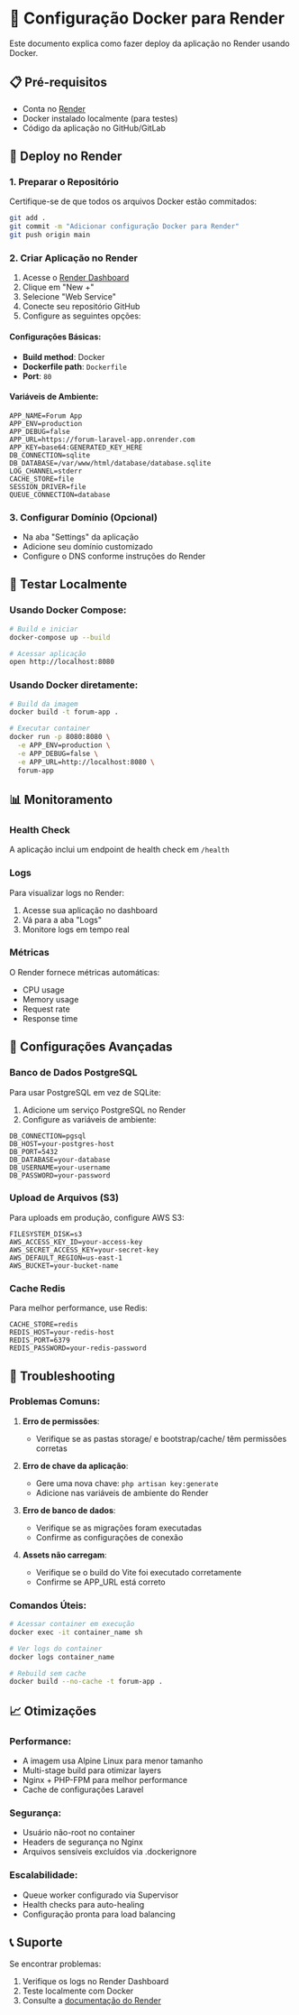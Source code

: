 # 🐳 Configuração Docker para Render

Este documento explica como fazer deploy da aplicação no Render usando Docker.

## 📋 Pré-requisitos

- Conta no [Render](https://render.com/)
- Docker instalado localmente (para testes)
- Código da aplicação no GitHub/GitLab

## 🚀 Deploy no Render

### 1. Preparar o Repositório

Certifique-se de que todos os arquivos Docker estão commitados:

```bash
git add .
git commit -m "Adicionar configuração Docker para Render"
git push origin main
```

### 2. Criar Aplicação no Render

1. Acesse o [Render Dashboard](https://dashboard.render.com/)
2. Clique em "New +"
3. Selecione "Web Service"
4. Conecte seu repositório GitHub
5. Configure as seguintes opções:

#### Configurações Básicas:
- **Build method**: Docker
- **Dockerfile path**: `Dockerfile`
- **Port**: `80`

#### Variáveis de Ambiente:
```
APP_NAME=Forum App
APP_ENV=production
APP_DEBUG=false
APP_URL=https://forum-laravel-app.onrender.com
APP_KEY=base64:GENERATED_KEY_HERE
DB_CONNECTION=sqlite
DB_DATABASE=/var/www/html/database/database.sqlite
LOG_CHANNEL=stderr
CACHE_STORE=file
SESSION_DRIVER=file
QUEUE_CONNECTION=database
```

### 3. Configurar Domínio (Opcional)

- Na aba "Settings" da aplicação
- Adicione seu domínio customizado
- Configure o DNS conforme instruções do Render

## 🧪 Testar Localmente

### Usando Docker Compose:

```bash
# Build e iniciar
docker-compose up --build

# Acessar aplicação
open http://localhost:8080
```

### Usando Docker diretamente:

```bash
# Build da imagem
docker build -t forum-app .

# Executar container
docker run -p 8080:8080 \
  -e APP_ENV=production \
  -e APP_DEBUG=false \
  -e APP_URL=http://localhost:8080 \
  forum-app
```

## 📊 Monitoramento

### Health Check
A aplicação inclui um endpoint de health check em `/health`

### Logs
Para visualizar logs no Render:
1. Acesse sua aplicação no dashboard
2. Vá para a aba "Logs"
3. Monitore logs em tempo real

### Métricas
O Render fornece métricas automáticas:
- CPU usage
- Memory usage
- Request rate
- Response time

## 🔧 Configurações Avançadas

### Banco de Dados PostgreSQL

Para usar PostgreSQL em vez de SQLite:

1. Adicione um serviço PostgreSQL no Render
2. Configure as variáveis de ambiente:

```
DB_CONNECTION=pgsql
DB_HOST=your-postgres-host
DB_PORT=5432
DB_DATABASE=your-database
DB_USERNAME=your-username
DB_PASSWORD=your-password
```

### Upload de Arquivos (S3)

Para uploads em produção, configure AWS S3:

```
FILESYSTEM_DISK=s3
AWS_ACCESS_KEY_ID=your-access-key
AWS_SECRET_ACCESS_KEY=your-secret-key
AWS_DEFAULT_REGION=us-east-1
AWS_BUCKET=your-bucket-name
```

### Cache Redis

Para melhor performance, use Redis:

```
CACHE_STORE=redis
REDIS_HOST=your-redis-host
REDIS_PORT=6379
REDIS_PASSWORD=your-redis-password
```

## 🐛 Troubleshooting

### Problemas Comuns:

1. **Erro de permissões**:
   - Verifique se as pastas storage/ e bootstrap/cache/ têm permissões corretas

2. **Erro de chave da aplicação**:
   - Gere uma nova chave: `php artisan key:generate`
   - Adicione nas variáveis de ambiente do Render

3. **Erro de banco de dados**:
   - Verifique se as migrações foram executadas
   - Confirme as configurações de conexão

4. **Assets não carregam**:
   - Verifique se o build do Vite foi executado corretamente
   - Confirme se APP_URL está correto

### Comandos Úteis:

```bash
# Acessar container em execução
docker exec -it container_name sh

# Ver logs do container
docker logs container_name

# Rebuild sem cache
docker build --no-cache -t forum-app .
```

## 📈 Otimizações

### Performance:
- A imagem usa Alpine Linux para menor tamanho
- Multi-stage build para otimizar layers
- Nginx + PHP-FPM para melhor performance
- Cache de configurações Laravel

### Segurança:
- Usuário não-root no container
- Headers de segurança no Nginx
- Arquivos sensíveis excluídos via .dockerignore

### Escalabilidade:
- Queue worker configurado via Supervisor
- Health checks para auto-healing
- Configuração pronta para load balancing

## 📞 Suporte

Se encontrar problemas:
1. Verifique os logs no Render Dashboard
2. Teste localmente com Docker
3. Consulte a [documentação do Render](https://render.com/docs)
